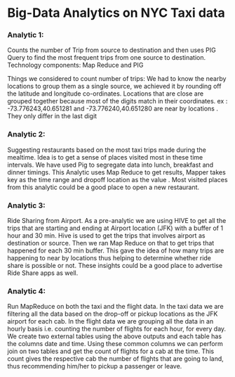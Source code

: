 # Big-Data Analytics on NYC Taxi data


### Analytic 1:  
Counts the number of Trip from source to destination and then uses PIG Query to find the most frequent trips from one source to destination. 
Technology components: Map Reduce and PIG

Things we considered to count number of trips:
We had to know the nearby locations to group them as a single source, we achieved it by rounding off the latitude and longitude co-ordinates. Locations that are close are grouped together because most of the digits match in their coordinates.
ex : -73.776243,40.651281 and  -73.776240,40.651280 are near by locations . They only differ in the last digit

### Analytic 2: 
Suggesting restaurants based on the most taxi trips made during the mealtime. Idea is to get a sense of places visited most in these time intervals.  We have used Pig to segregate data into lunch, breakfast and dinner timings.
This Analytic uses Map Reduce to get results, Mapper takes key as the time range and dropoff location as the value . Most visited places from this analytic could be a good place to open a new restaurant.

### Analytic 3: 
Ride Sharing from Airport. As a pre-analytic we are using HIVE to get all the trips that are starting and ending at Airport location (JFK) with a buffer of 1 hour and 30 min.
Hive is used to get the trips that involves airport as destination or source. Then we ran Map Reduce on that to get trips that happened for each 30 min buffer. This gave the idea of how many trips are happening to near by locations thus helping to determine whether ride share is possible or not. These insights could be a good place to advertise Ride Share apps as well.   

### Analytic 4:  
Run MapReduce on both the taxi and the flight data. In the taxi data we are filtering all the data based on the drop-off or pickup locations as the JFK airport for each cab. In the flight data we are grouping all the data in an hourly basis i.e. counting the number of flights for each hour, for every day.
We create two external tables using the above outputs and each table has the columns date and time. Using these common columns we can perform join on two tables and get the count of flights for a cab at the time. 
This count gives the respective cab the number of flights that are going to land, thus recommending him/her to pickup a passenger or leave.
